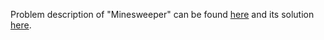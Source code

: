 Problem description of "Minesweeper" can be found [here](https://leetcode.com/problems/minesweeper/solutions/) and its solution [here](https://github.com/aurimas13/LeetCode-HackerRank-MAANG/blob/main/LeetCode/Python%20Solutions/Minesweeper/minesweeper.py).
